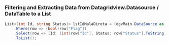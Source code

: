 ### Filtering and Extracting Data from Datagridview.Datasource / DataTable to a List
```C#
List<(int Id, string Status)> lstIdMalaDireta = (dgvMain.DataSource as DataTable).AsEnumerable()
    .Where(row => (bool)row["Flag"])
    .Select(row => (Id: (int)row["Id"], Status: row["Status"].ToString()))
    .ToList();
```
